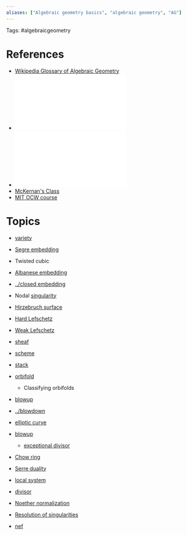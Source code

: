 ```yaml
---
aliases: ["Algebraic geometry basics", "algebraic geometry", "AG"]
---
```


Tags: #algebraicgeometry


# References

- [Wikipedia Glossary of Algebraic Geometry](https://en.wikipedia.org/wiki/Glossary_of_algebraic_geometry)
- ![Introduction to AG lecture notes](../../attachments/iag.pdf)
- ![Short overview of lectures](../../attachments/2013SP_algebra.pdf)
- [McKernan's Class](http://www.math.ucsd.edu/~jmckerna/Teaching/17-18/Autumn/206A/l_1.pdf1)
- [MIT OCW course](https://ocw.mit.edu/courses/mathematics/18-725-algebraic-geometry-fall-2015/lecture-notes/)

# Topics
- [variety](../variety.md)

- [Segre embedding](Segre%20embedding)
- Twisted cubic
- [Albanese embedding](Albanese%20embedding)
- [../closed embedding](../closed%20embedding.md)
- Nodal [singularity](singularity)
- [Hirzebruch surface](Hirzebruch%20surface)
- [Hard Lefschetz](Hard%20Lefschetz)
- [Weak Lefschetz](Weak%20Lefschetz)

- [sheaf](../sheaf.md)
- [scheme](../scheme.md)
- [stack](../stack.md)
- [orbifold](../orbifold.md)
	- Classifying orbifolds
- [blowup](../blowup.md)
- [../blowdown](../blowdown.md)

- [elliptic curve](../elliptic%20curve.md)

- [blowup](../blowup.md)
	- [exceptional divisor](../exceptional%20divisor.md)
- [Chow ring](../Chow%20ring.md)
- [Serre duality](../Serre%20duality.md)
- [local system](../local%20system.md)
- [divisor](../divisor.md)
- [Noether normalization](Noether%20normalization)
- [Resolution of singularities](../Resolution%20of%20singularities.md)
- [nef](nef)